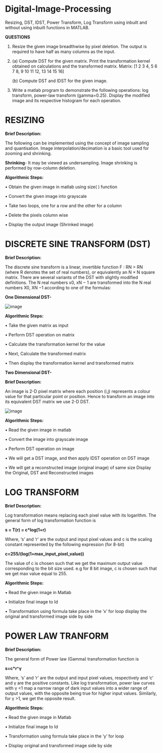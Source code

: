 # Digital-Image-Processing
Resizing, DST, IDST, Power Transform, Log Transform using inbuilt and without using inbuilt functions in MATLAB.

**QUESTIONS**
1.  Resize the given image breadthwise by pixel deletion. The output is required to have half as many columns as the input.
2.  (a) Compute DST for the given matrix. Print the transformation kernel obtained on calculations and the transformed matrix. Matrix: [1 2 3 4, 5 6 7 8, 9 10 11 12, 13 14 15 16]

    (b) Compute DST and IDST for the given image.
3.  Write a matlab program to demonstrate the following operations: log transform, power-law transform (gamma=0.25). Display the modified image and its respective histogram for each operation. 

# RESIZING

**Brief Description:** 

The following can be implemented using the concept of image sampling and quantisation. Image interpolation/decimation is a basic tool used for zooming and shrinking. 

**Shrinking**- It may be viewed as undersampling. Image shrinking is performed by row-column deletion. 

**Algorithmic Steps:** 

• Obtain the given image in matlab using size( ) function 

• Convert the given image into grayscale 

• Take two loops, one for a row and the other for a column 

• Delete the pixels column wise 

• Display the output image (Shrinked image)

# DISCRETE SINE TRANSFORM (DST) 

**Brief Description:** 

The discrete sine transform is a linear, invertible function F : RN > RN (where R denotes the set of real numbers), or equivalently an N × N square matrix. There are several variants of the DST with slightly modified definitions. The N real numbers x0, xN − 1 are transformed into the N real numbers X0, XN −1 according to one of the formulas: 

**One Dimensional DST-**

![image](https://user-images.githubusercontent.com/76071184/145540514-2ec1d498-1839-4a45-9440-78c74720944c.png)


**Algorithmic Steps:**

• Take the given matrix as input 

• Perform DST operation on matrix 

• Calculate the transformation kernel for the value 

• Next, Calculate the transformed matrix 

• Then display the transformation kernel and transformed matrix

**Two Dimensional DST-**

**Brief Description:** 

An image is 2-D pixel matrix where each position (i,j) represents a colour value for that particular point or position. Hence to transform an image into its equivalent DST matrix we use 2-D DST. 

![image](https://user-images.githubusercontent.com/76071184/145540875-19f91758-7a75-4790-ba0f-efe329d126e3.png)

**Algorithmic Steps:**

• Read the given image in matlab 

• Convert the image into grayscale image 

• Perform DST operation on image 

• We will get a DST image, and then apply IDST operation on DST image 

• We will get a reconstructed image (original image) of same size Display the Original, DST and Reconstructed images


# LOG TRANSFORM

**Brief Description:** 

Log transformation means replacing each pixel value with its logarithm. The general form of log transformation function is 

**s = T(r) = c*log(1+r)**

Where, ‘s’ and ‘r’ are the output and input pixel values and c is the scaling constant represented by the following expression (for 8-bit) 

**c=255/(log(1+max_input_pixel_value))**

The value of c is chosen such that we get the maximum output value corresponding to the bit size used. e.g for 8 bit image, c is chosen such that we get max value equal to 255. 

**Algorithmic Steps:**

• Read the given image in Matlab 

• Initialize final image to Id 

• Transformation using formula take place in the ‘x’ for loop display the original and transformed image side by side 


# POWER LAW TRANFORM

**Brief Description:** 

The general form of Power law (Gamma) transformation function is

**s=c*r^γ**

Where, ‘s’ and ‘r’ are the output and input pixel values, respectively and ‘c’ and γ are the positive constants. Like log transformation, power law curves with γ <1 map a narrow range of dark input values into a wider range of output values, with the opposite being true for higher input values. Similarly, for γ >1, we get the opposite result. 

**Algorithmic Steps:** 

• Read the given image in Matlab 

• Initialize final image to Id 

• Transformation using formula take place in the ‘y’ for loop 

• Display original and transformed image side by side
